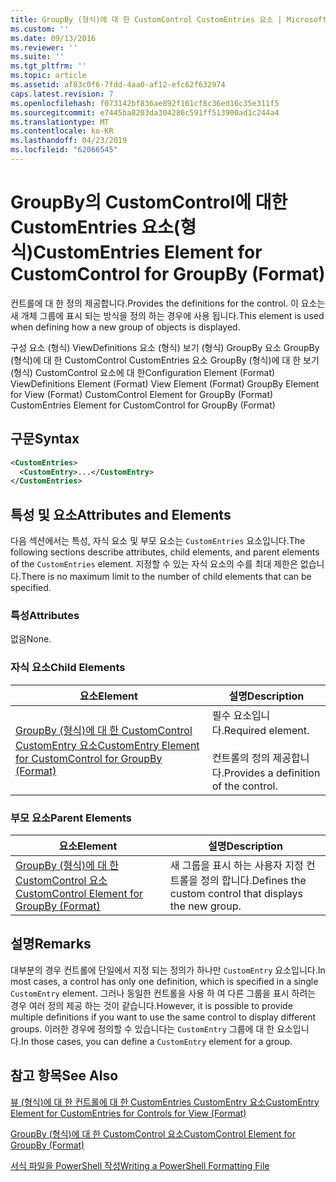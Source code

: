 ```yaml
---
title: GroupBy (형식)에 대 한 CustomControl CustomEntries 요소 | Microsoft Docs
ms.custom: ''
ms.date: 09/13/2016
ms.reviewer: ''
ms.suite: ''
ms.tgt_pltfrm: ''
ms.topic: article
ms.assetid: af83c0f6-7fdd-4aa0-af12-efc62f632974
caps.latest.revision: 7
ms.openlocfilehash: f073142bf836ae892f161cf8c36ed16c35e311f5
ms.sourcegitcommit: e7445ba8203da304286c591ff513900ad1c244a4
ms.translationtype: MT
ms.contentlocale: ko-KR
ms.lasthandoff: 04/23/2019
ms.locfileid: "62066545"
---
```

# <a name="customentries-element-for-customcontrol-for-groupby-format"></a><span data-ttu-id="95225-102">GroupBy의 CustomControl에 대한 CustomEntries 요소(형식)</span><span class="sxs-lookup"><span data-stu-id="95225-102">CustomEntries Element for CustomControl for GroupBy (Format)</span></span>

<span data-ttu-id="95225-103">컨트롤에 대 한 정의 제공합니다.</span><span class="sxs-lookup"><span data-stu-id="95225-103">Provides the definitions for the control.</span></span> <span data-ttu-id="95225-104">이 요소는 새 개체 그룹에 표시 되는 방식을 정의 하는 경우에 사용 됩니다.</span><span class="sxs-lookup"><span data-stu-id="95225-104">This element is used when defining how a new group of objects is displayed.</span></span>

<span data-ttu-id="95225-105">구성 요소 (형식) ViewDefinitions 요소 (형식) 보기 (형식) GroupBy 요소 GroupBy (형식)에 대 한 CustomControl CustomEntries 요소 GroupBy (형식)에 대 한 보기 (형식) CustomControl 요소에 대 한</span><span class="sxs-lookup"><span data-stu-id="95225-105">Configuration Element (Format) ViewDefinitions Element (Format) View Element (Format) GroupBy Element for View (Format) CustomControl Element for GroupBy (Format) CustomEntries Element for CustomControl for GroupBy (Format)</span></span>

## <a name="syntax"></a><span data-ttu-id="95225-106">구문</span><span class="sxs-lookup"><span data-stu-id="95225-106">Syntax</span></span>

```xml
<CustomEntries>
  <CustomEntry>...</CustomEntry>
</CustomEntries>
```

## <a name="attributes-and-elements"></a><span data-ttu-id="95225-107">특성 및 요소</span><span class="sxs-lookup"><span data-stu-id="95225-107">Attributes and Elements</span></span>

<span data-ttu-id="95225-108">다음 섹션에서는 특성, 자식 요소 및 부모 요소는 `CustomEntries` 요소입니다.</span><span class="sxs-lookup"><span data-stu-id="95225-108">The following sections describe attributes, child elements, and parent elements of the `CustomEntries` element.</span></span> <span data-ttu-id="95225-109">지정할 수 있는 자식 요소의 수를 최대 제한은 없습니다.</span><span class="sxs-lookup"><span data-stu-id="95225-109">There is no maximum limit to the number of child elements that can be specified.</span></span>

### <a name="attributes"></a><span data-ttu-id="95225-110">특성</span><span class="sxs-lookup"><span data-stu-id="95225-110">Attributes</span></span>

<span data-ttu-id="95225-111">없음</span><span class="sxs-lookup"><span data-stu-id="95225-111">None.</span></span>

### <a name="child-elements"></a><span data-ttu-id="95225-112">자식 요소</span><span class="sxs-lookup"><span data-stu-id="95225-112">Child Elements</span></span>

|<span data-ttu-id="95225-113">요소</span><span class="sxs-lookup"><span data-stu-id="95225-113">Element</span></span>|<span data-ttu-id="95225-114">설명</span><span class="sxs-lookup"><span data-stu-id="95225-114">Description</span></span>|
|-------------|-----------------|
|[<span data-ttu-id="95225-115">GroupBy (형식)에 대 한 CustomControl CustomEntry 요소</span><span class="sxs-lookup"><span data-stu-id="95225-115">CustomEntry Element for CustomControl for GroupBy (Format)</span></span>](./customentry-element-for-customcontrol-for-groupby-format.md)|<span data-ttu-id="95225-116">필수 요소입니다.</span><span class="sxs-lookup"><span data-stu-id="95225-116">Required element.</span></span><br /><br /> <span data-ttu-id="95225-117">컨트롤의 정의 제공합니다.</span><span class="sxs-lookup"><span data-stu-id="95225-117">Provides a definition of the control.</span></span>|

### <a name="parent-elements"></a><span data-ttu-id="95225-118">부모 요소</span><span class="sxs-lookup"><span data-stu-id="95225-118">Parent Elements</span></span>

|<span data-ttu-id="95225-119">요소</span><span class="sxs-lookup"><span data-stu-id="95225-119">Element</span></span>|<span data-ttu-id="95225-120">설명</span><span class="sxs-lookup"><span data-stu-id="95225-120">Description</span></span>|
|-------------|-----------------|
|[<span data-ttu-id="95225-121">GroupBy (형식)에 대 한 CustomControl 요소</span><span class="sxs-lookup"><span data-stu-id="95225-121">CustomControl Element for GroupBy (Format)</span></span>](./customcontrol-element-for-groupby-format.md)|<span data-ttu-id="95225-122">새 그룹을 표시 하는 사용자 지정 컨트롤을 정의 합니다.</span><span class="sxs-lookup"><span data-stu-id="95225-122">Defines the custom control that displays the new group.</span></span>|

## <a name="remarks"></a><span data-ttu-id="95225-123">설명</span><span class="sxs-lookup"><span data-stu-id="95225-123">Remarks</span></span>

<span data-ttu-id="95225-124">대부분의 경우 컨트롤에 단일에서 지정 되는 정의가 하나만 `CustomEntry` 요소입니다.</span><span class="sxs-lookup"><span data-stu-id="95225-124">In most cases, a control has only one definition, which is specified in a single `CustomEntry` element.</span></span> <span data-ttu-id="95225-125">그러나 동일한 컨트롤을 사용 하 여 다른 그룹을 표시 하려는 경우 여러 정의 제공 하는 것이 같습니다.</span><span class="sxs-lookup"><span data-stu-id="95225-125">However, it is possible to provide multiple definitions if you want to use the same control to display different groups.</span></span> <span data-ttu-id="95225-126">이러한 경우에 정의할 수 있습니다는 `CustomEntry` 그룹에 대 한 요소입니다.</span><span class="sxs-lookup"><span data-stu-id="95225-126">In those cases, you can define a `CustomEntry` element for a group.</span></span>

## <a name="see-also"></a><span data-ttu-id="95225-127">참고 항목</span><span class="sxs-lookup"><span data-stu-id="95225-127">See Also</span></span>

[<span data-ttu-id="95225-128">뷰 (형식)에 대 한 컨트롤에 대 한 CustomEntries CustomEntry 요소</span><span class="sxs-lookup"><span data-stu-id="95225-128">CustomEntry Element for CustomEntries for Controls for View (Format)</span></span>](./customentry-element-for-customentries-for-controls-for-view-format.md)

[<span data-ttu-id="95225-129">GroupBy (형식)에 대 한 CustomControl 요소</span><span class="sxs-lookup"><span data-stu-id="95225-129">CustomControl Element for GroupBy (Format)</span></span>](./customcontrol-element-for-groupby-format.md)

[<span data-ttu-id="95225-130">서식 파일을 PowerShell 작성</span><span class="sxs-lookup"><span data-stu-id="95225-130">Writing a PowerShell Formatting File</span></span>](./writing-a-powershell-formatting-file.md)
